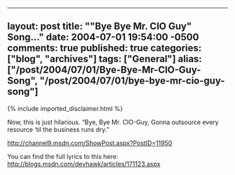   ---
  layout: post
  title: ""Bye Bye Mr. CIO Guy" Song..."
  date: 2004-07-01 19:54:00 -0500
  comments: true
  published: true
  categories: ["blog", "archives"]
  tags: ["General"]
  alias: ["/post/2004/07/01/Bye-Bye-Mr-CIO-Guy-Song", "/post/2004/07/01/bye-bye-mr-cio-guy-song"]
  ---
<!-- more -->
{% include imported_disclaimer.html %}
<P>Now, this is just hilarious. &#8220;Bye, Bye Mr. CIO-Guy, Gonna outsource every resource &#8216;til the business runs dry.&#8221;</P>
<P><A href="http://channel9.msdn.com/ShowPost.aspx?PostID=11950">http://channel9.msdn.com/ShowPost.aspx?PostID=11950</A></P>
<P>You can find the full lyrics to this here: <A href="http://blogs.msdn.com/devhawk/articles/171123.aspx">http://blogs.msdn.com/devhawk/articles/171123.aspx</A></P>
